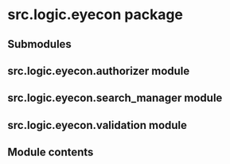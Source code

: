 # src.logic.eyecon package

## Submodules

## src.logic.eyecon.authorizer module

## src.logic.eyecon.search_manager module

## src.logic.eyecon.validation module

## Module contents
